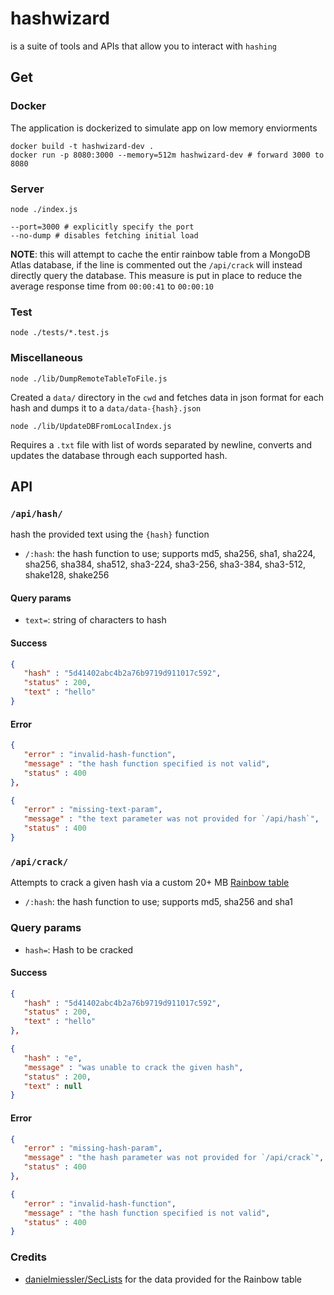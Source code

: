 # hashwizard

is a suite of tools and APIs that allow you to interact with `hashing`

## Get

### Docker

The application is dockerized to simulate app on low memory enviorments

```shell
docker build -t hashwizard-dev .
docker run -p 8080:3000 --memory=512m hashwizard-dev # forward 3000 to 8080
```

### Server

```shell
node ./index.js
```

```shell
--port=3000 # explicitly specify the port
--no-dump # disables fetching initial load
```

**NOTE**: this will attempt to cache the entir rainbow table from a MongoDB Atlas database, if the line is commented out the `/api/crack` will instead directly query the database. This measure is put in place to reduce the average response time from `00:00:41` to `00:00:10`

### Test

```shell
node ./tests/*.test.js
```

### Miscellaneous

```shell
node ./lib/DumpRemoteTableToFile.js 
```

Created a `data/` directory in the `cwd` and fetches data in json format for each hash and dumps it to a `data/data-{hash}.json`

```shell
node ./lib/UpdateDBFromLocalIndex.js
```
Requires a `.txt` file with list of words separated by newline, converts and updates the database through each supported hash. 



## API

### `/api/hash/`

hash the provided text using the `{hash}` function



- `/:hash`: the hash function to use; supports md5, sha256, sha1, sha224, sha256, sha384, sha512, sha3-224, sha3-256, sha3-384, sha3-512, shake128, shake256

#### Query params

- `text=`: string of characters to hash

#### Success

```json
{
   "hash" : "5d41402abc4b2a76b9719d911017c592",
   "status" : 200,
   "text" : "hello"
}
```

#### Error

```json
{
   "error" : "invalid-hash-function",
   "message" : "the hash function specified is not valid",
   "status" : 400
},

{
   "error" : "missing-text-param",
   "message" : "the text parameter was not provided for `/api/hash`",
   "status" : 400
}
```

### `/api/crack/`

Attempts to crack a given hash via a custom 20+ MB [Rainbow table](https://en.wikipedia.org/wiki/Rainbow_table)

- `/:hash`: the hash function to use; supports md5, sha256 and sha1

### Query params

- `hash=`: Hash to be cracked

#### Success

```json
{
   "hash" : "5d41402abc4b2a76b9719d911017c592",
   "status" : 200,
   "text" : "hello"
},

{
   "hash" : "e",
   "message" : "was unable to crack the given hash",
   "status" : 200,
   "text" : null
}
```

#### Error

```json
{
   "error" : "missing-hash-param",
   "message" : "the hash parameter was not provided for `/api/crack`",
   "status" : 400
},

{
   "error" : "invalid-hash-function",
   "message" : "the hash function specified is not valid",
   "status" : 400
}
```

### Credits

- [danielmiessler/SecLists](https://github.com/danielmiessler/SecLists/) for the data provided for the Rainbow table
